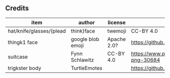 ## Credits

| item                  | author           | license             | origin              |
| ----                  | ------           | -------             | ------              |
| hat/knife/glasses/(plead|think)face | twemoji  | CC-BY 4.0           | https://twemoji.twitter.com |
| thingk1 face          | google blob emoji| Apache 2.0?         | https://github.com/C1710/blobmoji |
| suitcase              | Fynn Schlawitz   | CC-BY 4.0           | https://www.picpng.com/suitcase-png-30684 |
| trigkster body        | TurtleEmotes     |                     | https://github.com/TurtleEmotes/Turtles |
